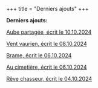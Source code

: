 +++
title = "Derniers ajouts"
+++

**Derniers ajouts:**

[Aube partagée, écrit le 10.10.2024](./seasons/22_vingt_deuxieme_saison/aube_partagee/)

[Vent vaurien, écrit le 08.10.2024](./seasons/22_vingt_deuxieme_saison/vent_vaurien/)

[Brame, écrit le 06.10.2024](./seasons/22_vingt_deuxieme_saison/brame/)

[Au cimetière, écrit le 06.10.2024](./seasons/22_vingt_deuxieme_saison/au_cimetiere/)

[Rêve chasseur, écrit le 04.10.2024](./seasons/22_vingt_deuxieme_saison/reve_chasseur/)
